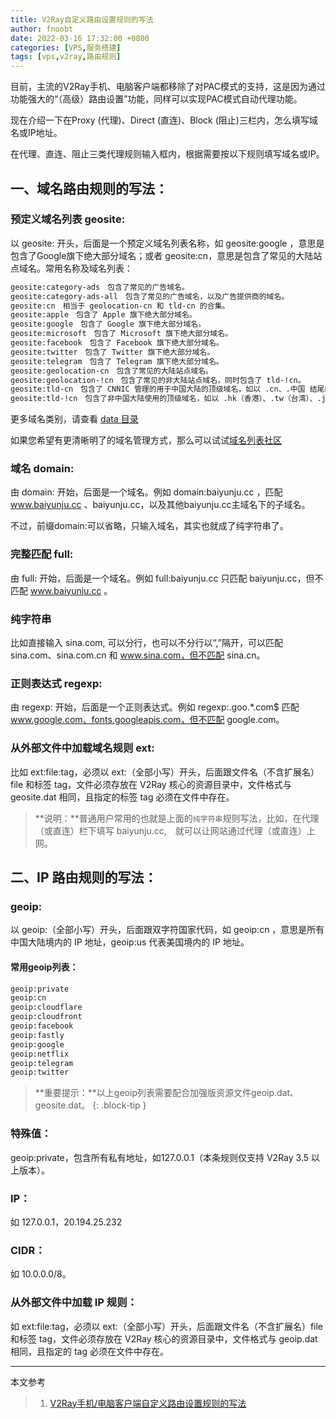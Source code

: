 ```yaml
---
title: V2Ray自定义路由设置规则的写法
author: fnoobt
date: 2022-03-16 17:32:00 +0800
categories: [VPS,服务搭建]
tags: [vps,v2ray,路由规则]
---
```


目前，主流的V2Ray手机、电脑客户端都移除了对PAC模式的支持，这是因为通过功能强大的“（高级）路由设置”功能，同样可以实现PAC模式自动代理功能。

现在介绍一下在Proxy (代理)、Direct (直连)、Block (阻止)三栏内，怎么填写域名或IP地址。

在代理、直连、阻止三类代理规则输入框内，根据需要按以下规则填写域名或IP。

## 一、域名路由规则的写法：

### 预定义域名列表 geosite:

以 geosite: 开头，后面是一个预定义域名列表名称，如 geosite:google ，意思是包含了Google旗下绝大部分域名；或者 geosite:cn，意思是包含了常见的大陆站点域名。常用名称及域名列表：

```markdown
geosite:category-ads　包含了常见的广告域名。
geosite:category-ads-all　包含了常见的广告域名，以及广告提供商的域名。
geosite:cn　相当于 geolocation-cn 和 tld-cn 的合集。
geosite:apple　包含了 Apple 旗下绝大部分域名。
geosite:google　包含了 Google 旗下绝大部分域名。
geosite:microsoft　包含了 Microsoft 旗下绝大部分域名。
geosite:facebook　包含了 Facebook 旗下绝大部分域名。
geosite:twitter　包含了 Twitter 旗下绝大部分域名。
geosite:telegram　包含了 Telegram 旗下绝大部分域名。
geosite:geolocation-cn　包含了常见的大陆站点域名。
geosite:geolocation-!cn　包含了常见的非大陆站点域名，同时包含了 tld-!cn。
geosite:tld-cn　包含了 CNNIC 管理的用于中国大陆的顶级域名，如以 .cn、.中国 结尾的域名。
geosite:tld-!cn　包含了非中国大陆使用的顶级域名，如以 .hk（香港）、.tw（台湾）、.jp（日本）、.sg（新加坡）、.us（美国）.ca（加拿大）等结尾的域名。
```

更多域名类别，请查看 [data 目录](https://github.com/v2fly/domain-list-community/tree/master/data)

如果您希望有更清晰明了的域名管理方式，那么可以试试[域名列表社区](https://github.com/v2fly/domain-list-community/blob/master/README.md)

### 域名 domain:

由 domain: 开始，后面是一个域名。例如 domain:baiyunju.cc ，匹配 www.baiyunju.cc 、baiyunju.cc，以及其他baiyunju.cc主域名下的子域名。

不过，前缀domain:可以省略，只输入域名，其实也就成了纯字符串了。

### 完整匹配 full:

由 full: 开始，后面是一个域名。例如 full:baiyunju.cc 只匹配 baiyunju.cc，但不匹配 www.baiyunju.cc 。

### 纯字符串

比如直接输入 sina.com, 可以分行，也可以不分行以“,”隔开，可以匹配 sina.com、sina.com.cn 和 www.sina.com，但不匹配 sina.cn。

### 正则表达式 regexp:

由 regexp: 开始，后面是一个正则表达式。例如 regexp:\.goo.*\.com$ 匹配 www.google.com、fonts.googleapis.com，但不匹配 google.com。

### 从外部文件中加载域名规则 ext:

比如 ext:file:tag，必须以 ext:（全部小写）开头，后面跟文件名（不含扩展名）file 和标签 tag，文件必须存放在 V2Ray 核心的资源目录中，文件格式与 geosite.dat 相同，且指定的标签 tag 必须在文件中存在。

>**说明：**普通用户常用的也就是上面的`纯字符串`规则写法，比如，在代理（或直连）栏下填写 baiyunju.cc,　就可以让网站通过代理（或直连）上网。

## 二、IP 路由规则的写法：

### geoip:

以 geoip:（全部小写）开头，后面跟双字符国家代码，如 geoip:cn ，意思是所有中国大陆境内的 IP 地址，geoip:us 代表美国境内的 IP 地址。

#### 常用geoip列表：

```markdown
geoip:private
geoip:cn
geoip:cloudflare
geoip:cloudfront
geoip:facebook
geoip:fastly
geoip:google
geoip:netflix
geoip:telegram
geoip:twitter
```

>**重要提示：**以上geoip列表需要配合加强版资源文件geoip.dat、geosite.dat。
{: .block-tip }

### 特殊值：

geoip:private，包含所有私有地址，如127.0.0.1（本条规则仅支持 V2Ray 3.5 以上版本）。

### IP：

如 127.0.0.1，20.194.25.232

### CIDR：

如 10.0.0.0/8。

### 从外部文件中加载 IP 规则：

如 ext:file:tag，必须以 ext:（全部小写）开头，后面跟文件名（不含扩展名）file 和标签 tag，文件必须存放在 V2Ray 核心的资源目录中，文件格式与 geoip.dat 相同，且指定的 tag 必须在文件中存在。

****

本文参考

> 1. [V2Ray手机/电脑客户端自定义路由设置规则的写法](https://baiyunju.cc/7246)